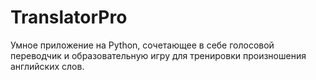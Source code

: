 # TranslatorPro
Умное приложение на Python, сочетающее в себе голосовой переводчик и образовательную игру для тренировки произношения английских слов.
